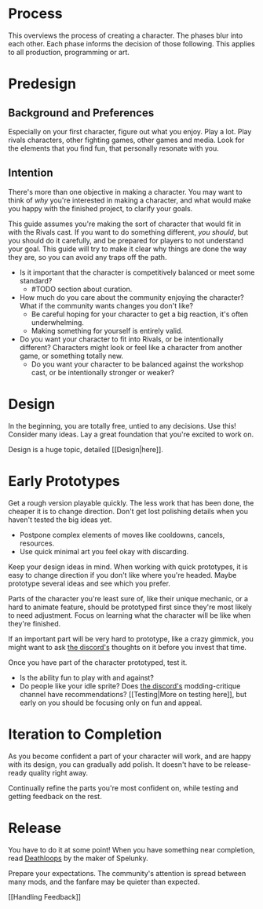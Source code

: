 # Process

This overviews the process of creating a character.
The phases blur into each other. Each phase informs the decision of those following.
This applies to all production, programming or art.

# Predesign
## Background and Preferences
Especially on your first character, figure out what you enjoy.
Play a lot. Play rivals characters, other fighting games, other games and media.
Look for the elements that you find fun, that personally resonate with you.

## Intention
There's more than one objective in making a character. You may want to think of *why* you're interested in making a character, and what would make you happy with the finished project, to clarify your goals.

This guide assumes you're making the sort of character that would fit in with the Rivals cast. If you want to do something different, *you should*, but you should do it carefully, and be prepared for players to not understand your goal. This guide will try to make it clear why things are done the way they are, so you can avoid any traps off the path.

- Is it important that the character is competitively balanced or meet some standard? 
	- #TODO section about curation.
- How much do you care about the community enjoying the character? What if the community wants changes you don't like? 
	- Be careful hoping for your character to get a big reaction, it's often underwhelming.
	- Making something for yourself is entirely valid.
- Do you want your character to fit into Rivals, or be intentionally different? Characters might look or feel like a character from another game, or something totally new. 
	- Do you want your character to be balanced against the workshop cast, or be intentionally stronger or weaker?

# Design
In the beginning, you are totally free, untied to any decisions. Use this! 
Consider many ideas. Lay a great foundation that you're excited to work on.

Design is a huge topic, detailed [[Design|here]].

# Early Prototypes
Get a rough version playable quickly. The less work that has been done, the cheaper it is to change direction. Don't get lost polishing details when you haven't tested the big ideas yet. 
- Postpone complex elements of moves like cooldowns, cancels, resources.
- Use quick minimal art you feel okay with discarding.

Keep your design ideas in mind. When working with quick prototypes, it is easy to change direction if you don't like where you're headed. Maybe prototype several ideas and see which you prefer.

Parts of the character you're least sure of, like their unique mechanic, or a hard to animate feature, should be prototyped first since they're most likely to need adjustment. Focus on learning what the character will be like when they're finished.

If an important part will be very hard to prototype, like a crazy gimmick, you might want to ask [the discord's](https://discord.gg/roa) thoughts on it before you invest that time.

Once you have part of the character prototyped, test it. 
- Is the ability fun to play with and against?
- Do people like your idle sprite? Does [the discord's](https://discord.gg/roa) modding-critique channel have recommendations?
[[Testing|More on testing here]], but early on you should be focusing only on fun and appeal.

# Iteration to Completion
As you become confident a part of your character will work, and are happy with its design, you can gradually add polish. It doesn't have to be release-ready quality right away.

Continually refine the parts you're most confident on, while testing and getting feedback on the rest.

# Release
You have to do it at some point! When you have something near completion, read [Deathloops](https://www.derekyu.com/makegames/deathloops.html) by the maker of Spelunky.

Prepare your expectations. The community's attention is spread between many mods, and the fanfare may be quieter than expected.

[[Handling Feedback]]